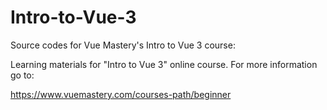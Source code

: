# Intro-to-Vue-3
Source codes for Vue Mastery's Intro to Vue 3 course:

Learning materials for "Intro to Vue 3" online course. For more information go to:

https://www.vuemastery.com/courses-path/beginner
